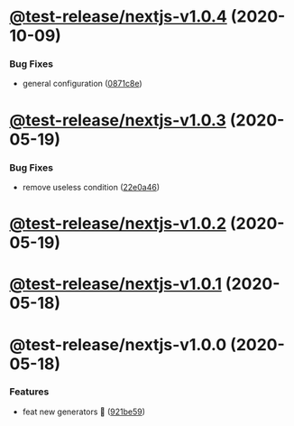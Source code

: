 # [@test-release/nextjs-v1.0.4](https://github.com/developer239/test-release/compare/@test-release/nextjs-v1.0.3...@test-release/nextjs-v1.0.4) (2020-10-09)


### Bug Fixes

* general configuration ([0871c8e](https://github.com/developer239/test-release/commit/0871c8e20b441a959ba4db381b39141682024d87))

# [@test-release/nextjs-v1.0.3](https://github.com/developer239/test-release/compare/@test-release/nextjs-v1.0.2...@test-release/nextjs-v1.0.3) (2020-05-19)


### Bug Fixes

* remove useless condition ([22e0a46](https://github.com/developer239/test-release/commit/22e0a461366075c70c50222d79149b5f70702a74))

# [@test-release/nextjs-v1.0.2](https://github.com/developer239/test-release/compare/@test-release/nextjs-v1.0.1...@test-release/nextjs-v1.0.2) (2020-05-19)

# [@test-release/nextjs-v1.0.1](https://github.com/developer239/test-release/compare/@test-release/nextjs-v1.0.0...@test-release/nextjs-v1.0.1) (2020-05-18)

# @test-release/nextjs-v1.0.0 (2020-05-18)


### Features

* feat new generators 🚀 ([921be59](https://github.com/developer239/test-release/commit/921be594daa33c441152bedeadd92f62c386b32a))
